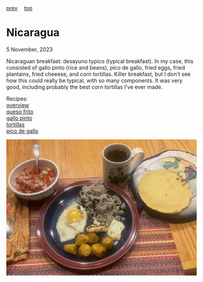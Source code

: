 [prev](new_zealand.md)&emsp;
[top](../index.md)&emsp;
# Nicaragua
<meta property="og:image" content="images/nicaragua.png"/>
5 November, 2023

Nicaraguan breakfast: desayuno typ&iacute;co (typical breakfast). In
my case, this consisted of gallo pinto (rice and beans), pico de
gallo, fried eggs, fried plantains, fried cheeese, and corn
tortillas.  Killer breakfast, but I don't see how this could really be
typical, with so many components. It was very good, including probably
the best corn tortillas I've ever made.

Recipes:<br>
[overview](https://www.mashed.com/1079937/what-a-typical-breakfast-looks-like-in-nicaragua/)<br>
[queso frito](https://www.nataknowsbest.com/nicaraguan-queso-frito/)<br>
[gallo pinto](https://www.seriouseats.com/gallopinto-nicaraguan-rice-and-beans-recipe)<br>
[tortillas](https://www.tasteofhome.com/article/how-to-make-corn-tortillas/)<br>
[pico de gallo](https://natashaskitchen.com/pico-de-gallo/)

![breakfast](images/nicaragua.jpeg)
